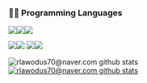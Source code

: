 ### 👨‍💻 Programming Languages
<img src="https://img.shields.io/badge/HTML5-E34F26?style=flat-square&logo=HTML5&logoColor=white"/><img src="https://img.shields.io/badge/CSS3-1572B6?style=flat-square&logo=CSS3&logoColor=white"/><img src="https://img.shields.io/badge/JAVASCRIPT-F7DF1E?style=flat-square&logo=JAVASCRIPT&logoColor=white"/>

<img src="https://img.shields.io/badge/TypeScript-3178C6?style=flat-square&logo=TypeScript&logoColor=white"/><img src="https://img.shields.io/badge/Vue.js-4FC08D?style=flat-square&logo=Vue.js&logoColor=white"/>
<img src="https://img.shields.io/badge/PostgreSQL-4169E1?style=flat-square&logo=PostgreSQL&logoColor=white"/><img src="https://img.shields.io/badge/MySQL-4479A1?style=flat-square&logo=MySQL&logoColor=white"/>

![rlawodus70@naver.com github stats](https://github-readme-stats.vercel.app/api?username=rlawodus70&show_icons=true)
[![rlawodus70@naver.com github stats](https://github-readme-stats.vercel.app/api/top-langs/?username=rlawodus70&show_icons=true&hide_border=true&title_color=004386&icon_color=004386&layout=compact)](https://github.com/rlawodus70)

<!--
**rlawodus70/rlawodus70** is a ✨ _special_ ✨ repository because its `README.md` (this file) appears on your GitHub profile.

Here are some ideas to get you started:

- 🔭 I’m currently working on ...
- 🌱 I’m currently learning ...
- 👯 I’m looking to collaborate on ...
- 🤔 I’m looking for help with ...
- 💬 Ask me about ...
- 📫 How to reach me: ...
- 😄 Pronouns: ...
- ⚡ Fun fact: ...
-->
